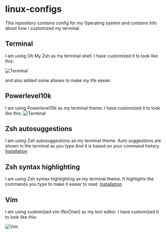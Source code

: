 # linux-configs


This repository contains config for my Operating system and contains info about how i customized my terminal.


## Terminal

I am using Oh My Zsh as my terminal shell. I have customized it to look like this:

![Terminal](https://raw.githubusercontent.com/Lakshmanshankar/linux-configs/main/example/zsh.png)

and also added some aliases to make my life easier.

## Powerlevel10k

I am using Powerlevel10k as my terminal theme. I have customized it to look like this:
![Terminal](https://raw.githubusercontent.com/Lakshmanshankar/linux-configs/main/example/zsh.png)

## Zsh autosuggestions

I am using Zsh autosuggestions as my terminal theme. Auto suggestions are shown in the terminal as you type.And it is based on your command history.
[Installation](https://linuxhint.com/use-zsh-auto-suggestions/)

## Zsh syntax highlighting

I am using Zsh syntax highlighting as my terminal theme. It highlights the commands you type to make it easier to read.
[Installation](https://linuxhint.com/enable-syntax-highlighting-zsh/)


## Vim

I am using customized vim (NvChan) as my text editor. I have customized it to look like this:

![Vim](https://raw.githubusercontent.com/Lakshmanshankar/linux-configs/main/example/neovim.png)